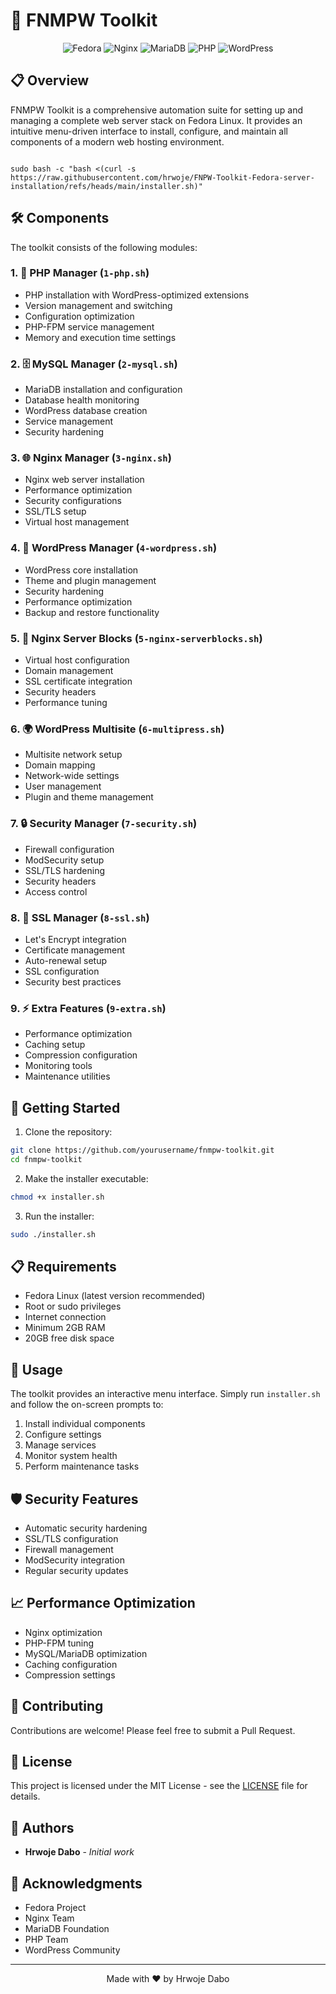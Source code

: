 # 🚀 FNMPW Toolkit

<div align="center">

![Fedora](https://img.shields.io/badge/Fedora-294172?style=for-the-badge&logo=fedora&logoColor=white)
![Nginx](https://img.shields.io/badge/Nginx-009639?style=for-the-badge&logo=nginx&logoColor=white)
![MariaDB](https://img.shields.io/badge/MariaDB-003545?style=for-the-badge&logo=mariadb&logoColor=white)
![PHP](https://img.shields.io/badge/PHP-777BB4?style=for-the-badge&logo=php&logoColor=white)
![WordPress](https://img.shields.io/badge/WordPress-21759B?style=for-the-badge&logo=wordpress&logoColor=white)

</div>

## 📋 Overview

FNMPW Toolkit is a comprehensive automation suite for setting up and managing a complete web server stack on Fedora Linux. It provides an intuitive menu-driven interface to install, configure, and maintain all components of a modern web hosting environment.

<pre><code id="command">
sudo bash -c "bash <(curl -s https://raw.githubusercontent.com/hrwoje/FNPW-Toolkit-Fedora-server-installation/refs/heads/main/installer.sh)"
</code></pre>

## 🛠️ Components

The toolkit consists of the following modules:

### 1. 🐘 PHP Manager (`1-php.sh`)
- PHP installation with WordPress-optimized extensions
- Version management and switching
- Configuration optimization
- PHP-FPM service management
- Memory and execution time settings

### 2. 🗄️ MySQL Manager (`2-mysql.sh`)
- MariaDB installation and configuration
- Database health monitoring
- WordPress database creation
- Service management
- Security hardening

### 3. 🌐 Nginx Manager (`3-nginx.sh`)
- Nginx web server installation
- Performance optimization
- Security configurations
- SSL/TLS setup
- Virtual host management

### 4. 📝 WordPress Manager (`4-wordpress.sh`)
- WordPress core installation
- Theme and plugin management
- Security hardening
- Performance optimization
- Backup and restore functionality

### 5. 🔧 Nginx Server Blocks (`5-nginx-serverblocks.sh`)
- Virtual host configuration
- Domain management
- SSL certificate integration
- Security headers
- Performance tuning

### 6. 🌍 WordPress Multisite (`6-multipress.sh`)
- Multisite network setup
- Domain mapping
- Network-wide settings
- User management
- Plugin and theme management

### 7. 🔒 Security Manager (`7-security.sh`)
- Firewall configuration
- ModSecurity setup
- SSL/TLS hardening
- Security headers
- Access control

### 8. 🔐 SSL Manager (`8-ssl.sh`)
- Let's Encrypt integration
- Certificate management
- Auto-renewal setup
- SSL configuration
- Security best practices

### 9. ⚡ Extra Features (`9-extra.sh`)
- Performance optimization
- Caching setup
- Compression configuration
- Monitoring tools
- Maintenance utilities

## 🚀 Getting Started

1. Clone the repository:
```bash
git clone https://github.com/yourusername/fnmpw-toolkit.git
cd fnmpw-toolkit
```

2. Make the installer executable:
```bash
chmod +x installer.sh
```

3. Run the installer:
```bash
sudo ./installer.sh
```

## 📋 Requirements

- Fedora Linux (latest version recommended)
- Root or sudo privileges
- Internet connection
- Minimum 2GB RAM
- 20GB free disk space

## 🔧 Usage

The toolkit provides an interactive menu interface. Simply run `installer.sh` and follow the on-screen prompts to:

1. Install individual components
2. Configure settings
3. Manage services
4. Monitor system health
5. Perform maintenance tasks

## 🛡️ Security Features

- Automatic security hardening
- SSL/TLS configuration
- Firewall management
- ModSecurity integration
- Regular security updates

## 📈 Performance Optimization

- Nginx optimization
- PHP-FPM tuning
- MySQL/MariaDB optimization
- Caching configuration
- Compression settings

## 🤝 Contributing

Contributions are welcome! Please feel free to submit a Pull Request.

## 📝 License

This project is licensed under the MIT License - see the [LICENSE](LICENSE) file for details.

## 👥 Authors

- **Hrwoje Dabo** - *Initial work*

## 🙏 Acknowledgments

- Fedora Project
- Nginx Team
- MariaDB Foundation
- PHP Team
- WordPress Community

---

<div align="center">
Made with ❤️ by Hrwoje Dabo
</div> 
